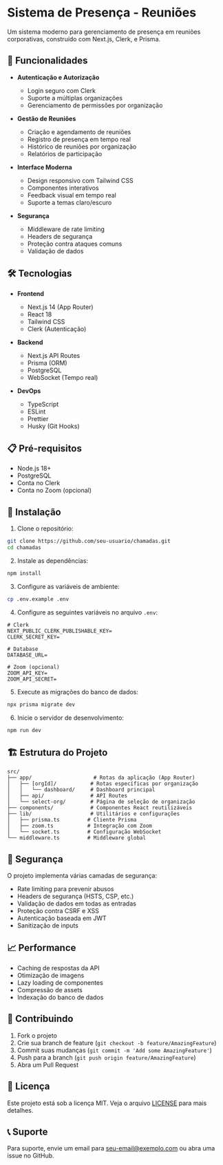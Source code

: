 # Sistema de Presença - Reuniões

Um sistema moderno para gerenciamento de presença em reuniões corporativas, construído com Next.js, Clerk, e Prisma.

## 🚀 Funcionalidades

- **Autenticação e Autorização**
  - Login seguro com Clerk
  - Suporte a múltiplas organizações
  - Gerenciamento de permissões por organização

- **Gestão de Reuniões**
  - Criação e agendamento de reuniões
  - Registro de presença em tempo real
  - Histórico de reuniões por organização
  - Relatórios de participação

- **Interface Moderna**
  - Design responsivo com Tailwind CSS
  - Componentes interativos
  - Feedback visual em tempo real
  - Suporte a temas claro/escuro

- **Segurança**
  - Middleware de rate limiting
  - Headers de segurança
  - Proteção contra ataques comuns
  - Validação de dados

## 🛠️ Tecnologias

- **Frontend**
  - Next.js 14 (App Router)
  - React 18
  - Tailwind CSS
  - Clerk (Autenticação)

- **Backend**
  - Next.js API Routes
  - Prisma (ORM)
  - PostgreSQL
  - WebSocket (Tempo real)

- **DevOps**
  - TypeScript
  - ESLint
  - Prettier
  - Husky (Git Hooks)

## 📋 Pré-requisitos

- Node.js 18+
- PostgreSQL
- Conta no Clerk
- Conta no Zoom (opcional)

## 🔧 Instalação

1. Clone o repositório:
```bash
git clone https://github.com/seu-usuario/chamadas.git
cd chamadas
```

2. Instale as dependências:
```bash
npm install
```

3. Configure as variáveis de ambiente:
```bash
cp .env.example .env
```

4. Configure as seguintes variáveis no arquivo `.env`:
```env
# Clerk
NEXT_PUBLIC_CLERK_PUBLISHABLE_KEY=
CLERK_SECRET_KEY=

# Database
DATABASE_URL=

# Zoom (opcional)
ZOOM_API_KEY=
ZOOM_API_SECRET=
```

5. Execute as migrações do banco de dados:
```bash
npx prisma migrate dev
```

6. Inicie o servidor de desenvolvimento:
```bash
npm run dev
```

## 🏗️ Estrutura do Projeto

```
src/
├── app/                    # Rotas da aplicação (App Router)
│   ├── [orgId]/           # Rotas específicas por organização
│   │   └── dashboard/     # Dashboard principal
│   ├── api/               # API Routes
│   └── select-org/        # Página de seleção de organização
├── components/            # Componentes React reutilizáveis
├── lib/                   # Utilitários e configurações
│   ├── prisma.ts         # Cliente Prisma
│   ├── zoom.ts           # Integração com Zoom
│   └── socket.ts         # Configuração WebSocket
└── middleware.ts         # Middleware global
```

## 🔐 Segurança

O projeto implementa várias camadas de segurança:

- Rate limiting para prevenir abusos
- Headers de segurança (HSTS, CSP, etc.)
- Validação de dados em todas as entradas
- Proteção contra CSRF e XSS
- Autenticação baseada em JWT
- Sanitização de inputs

## 📈 Performance

- Caching de respostas da API
- Otimização de imagens
- Lazy loading de componentes
- Compressão de assets
- Indexação do banco de dados

## 🤝 Contribuindo

1. Fork o projeto
2. Crie sua branch de feature (`git checkout -b feature/AmazingFeature`)
3. Commit suas mudanças (`git commit -m 'Add some AmazingFeature'`)
4. Push para a branch (`git push origin feature/AmazingFeature`)
5. Abra um Pull Request

## 📝 Licença

Este projeto está sob a licença MIT. Veja o arquivo [LICENSE](LICENSE) para mais detalhes.

## 📞 Suporte

Para suporte, envie um email para seu-email@exemplo.com ou abra uma issue no GitHub.
